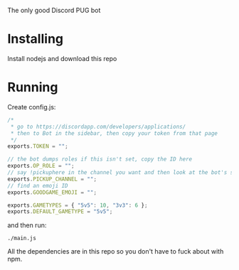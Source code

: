The only good Discord PUG bot

# Installing

Install nodejs and download this repo

# Running

Create config.js:

```js
/*
 * go to https://discordapp.com/developers/applications/
 * then to Bot in the sidebar, then copy your token from that page
 */
exports.TOKEN = "";

// the bot dumps roles if this isn't set, copy the ID here
exports.OP_ROLE = "";
// say !pickuphere in the channel you want and then look at the bot's stdout
exports.PICKUP_CHANNEL = "";
// find an emoji ID
exports.GOODGAME_EMOJI = "";

exports.GAMETYPES = { "5v5": 10, "3v3": 6 };
exports.DEFAULT_GAMETYPE = "5v5";
```

and then run:

	./main.js

All the dependencies are in this repo so you don't have to fuck about
with npm.
